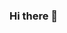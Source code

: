 ### Hi there 👋

<!--
**zeeshan-nasir/zeeshan-nasir** is a ✨ _special_ ✨ repository because its `README.md` (this file) appears on your GitHub profile.
![Github stats](https://github-readme-stats.vercel.app/apizeeshan-nasir)
Here are some ideas to get you started:

- 🔭 I’m currently working on ...
- 🌱 I’m currently learning Full 
- 👯 I’m looking to collaborate on ...
- 🤔 I’m looking for help with ...
- 💬 Ask me about ...
- 📫 How to reach me: ...
- 😄 Pronouns: ...
- ⚡ Fun fact: ...
-->
